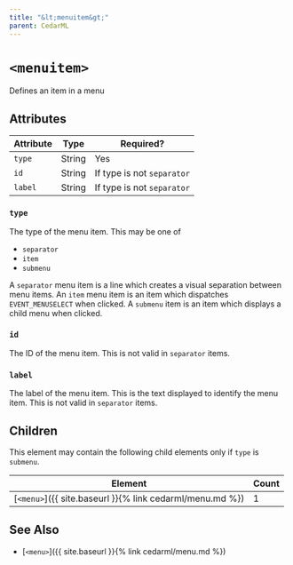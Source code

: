 ```yaml
---
title: "&lt;menuitem&gt;"
parent: CedarML
---
```

# `<menuitem>`
Defines an item in a menu

## Attributes

| Attribute | Type     | Required?                    |
|-----------|----------|------------------------------|
| `type`    | String   | Yes                          |
| `id`      | String   | If type is not `separator`   |
| `label`   | String   | If type is not `separator`   |

### `type`
The type of the menu item. This may be one of
 - `separator`
 - `item`
 - `submenu`

A `separator` menu item is a line which creates a visual separation between
menu items. An `item` menu item is an item which dispatches `EVENT_MENUSELECT`
when clicked. A `submenu` item is an item which displays a child menu when
clicked.

### `id`
The ID of the menu item. This is not valid in `separator` items.

### `label`
The label of the menu item. This is the text displayed to identify the menu
item. This is not valid in `separator` items.

## Children
This element may contain the following child elements only if `type` is
`submenu`.

| Element                                                  | Count |
|----------------------------------------------------------|-------|
| [`<menu>`]({{ site.baseurl }}{% link cedarml/menu.md %}) | 1     |

## See Also
- [`<menu>`]({{ site.baseurl }}{% link cedarml/menu.md %})
